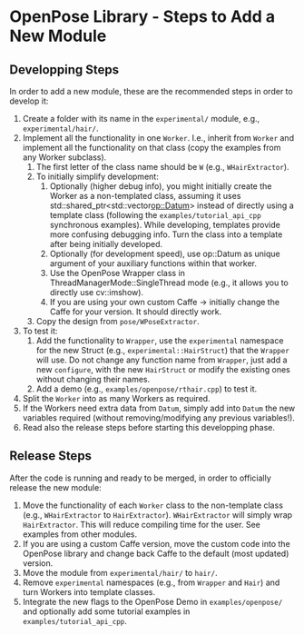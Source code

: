 OpenPose Library - Steps to Add a New Module
====================================

## Developping Steps
In order to add a new module, these are the recommended steps in order to develop it:

1. Create a folder with its name in the `experimental/` module, e.g., `experimental/hair/`.
2. Implement all the functionality in one `Worker`. I.e., inherit from `Worker` and implement all the functionality on that class (copy the examples from any Worker subclass).
    1. The first letter of the class name should be `W` (e.g., `WHairExtractor`).
    2. To initially simplify development:
        1. Optionally (higher debug info), you might initially create the Worker as a non-templated class, assuming it uses std::shared_ptr<std::vector<op::Datum>> instead of directly using a template class (following the `examples/tutorial_api_cpp` synchronous examples). While developing, templates provide more confusing debugging info. Turn the class into a template after being initially developed.
        2. Optionally (for development speed), use op::Datum as unique argument of your auxiliary functions within that worker.
        3. Use the OpenPose Wrapper class in ThreadManagerMode::SingleThread mode (e.g., it allows you to directly use cv::imshow).
        4. If you are using your own custom Caffe -> initially change the Caffe for your version. It should directly work.
    3. Copy the design from `pose/WPoseExtractor`.
3. To test it:
    1. Add the functionality to `Wrapper`, use the `experimental` namespace for the new Struct (e.g., `experimental::HairStruct`) that the `Wrapper` will use. Do not change any function name from `Wrapper`, just add a new `configure`, with the new `HairStruct` or modify the existing ones without changing their names.
    2. Add a demo (e.g., `examples/openpose/rthair.cpp`) to test it.
4. Split the `Worker` into as many Workers as required.
5. If the Workers need extra data from `Datum`, simply add into `Datum` the new variables required (without removing/modifying any previous variables!).
6. Read also the release steps before starting this developping phase.



## Release Steps
After the code is running and ready to be merged, in order to officially release the new module:

1. Move the functionality of each `Worker` class to the non-template class (e.g., `WHairExtractor` to `HairExtractor`). `WHairExtractor` will simply wrap `HairExtractor`. This will reduce compiling time for the user. See examples from other modules.
2. If you are using a custom Caffe version, move the custom code into the OpenPose library and change back Caffe to the default (most updated) version.
3. Move the module from `experimental/hair/` to `hair/`.
4. Remove `experimental` namespaces (e.g., from `Wrapper` and `Hair`) and turn Workers into template classes.
5. Integrate the new flags to the OpenPose Demo in `examples/openpose/` and optionally add some tutorial examples in `examples/tutorial_api_cpp`.
